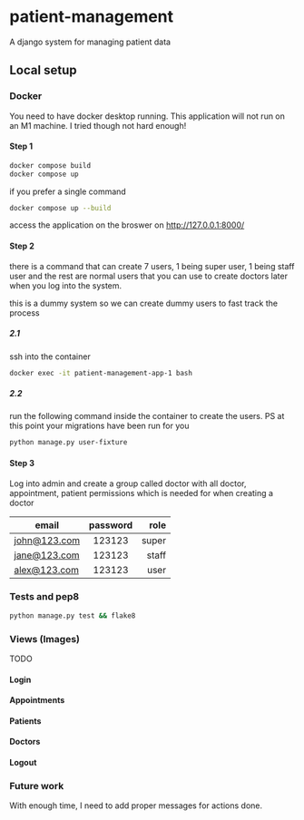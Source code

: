 # patient-management
A django system for managing patient data

## Local setup
### Docker
You need to have docker desktop running. This application will not run on an M1 machine. I tried though not hard enough!

#### Step 1
```bash
docker compose build
docker compose up
```

if you prefer a single command 
```bash
docker compose up --build
```

access the application on the broswer on http://127.0.0.1:8000/


#### Step 2
there is a command that can create 7 users, 1 being super user, 1 being staff user and the rest are normal users that you can use to create doctors later when you log into the system.

this is a dummy system so we can create dummy users to fast track the process

##### 2.1
ssh into the container
```bash
docker exec -it patient-management-app-1 bash
```

##### 2.2
run the following command inside the container to create the users. PS at this point your migrations have been run for you
```bash
python manage.py user-fixture
```


#### Step 3
Log into admin and create a group called doctor with all doctor, appointment, patient permissions which is needed for when creating a doctor


| email          | password | role  |
| -------------- |:--------:| -----:|
| john@123.com   | 123123   | super |
| jane@123.com   | 123123   | staff |
| alex@123.com   | 123123   | user  |


### Tests and pep8
```bash
python manage.py test && flake8
```

### Views (Images)
TODO
#### Login
#### Appointments
#### Patients
#### Doctors
#### Logout

### Future work
With enough time, I need to add proper messages for actions done.
